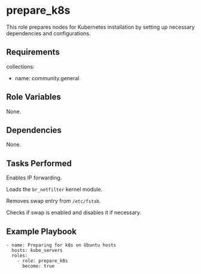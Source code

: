 prepare_k8s
===========

This role prepares nodes for Kubernetes installation by setting up necessary dependencies and configurations.

Requirements
------------

collections:
  - name: community.general


Role Variables
--------------

None.

Dependencies
------------

None.

Tasks Performed
---------------

Enables IP forwarding.

Loads the `br_netfilter` kernel module.

Removes swap entry from `/etc/fstab`.

Checks if swap is enabled and disables it if necessary.

Example Playbook
----------------
```
- name: Preparing for k8s on Ubuntu hosts
  hosts: kube_servers
  roles:
    - role: prepare_k8s
      become: true
```
